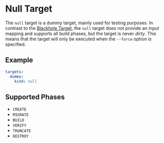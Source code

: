 # Null Target

The `null` target is a dummy target, mainly used for testing purposes. In contrast to the 
[Blackhole Target](blackhole.md), the `null` target does not provide an input mapping and supports all build phases, 
but the target is never *dirty*. This means that the target will only be executed when the `--force` option is specified.

## Example
```yaml
targets:
  dummy:
    kind: null
```

## Supported Phases
* `CREATE`
* `MIGRATE`
* `BUILD`
* `VERIFY`
* `TRUNCATE`
* `DESTROY`
